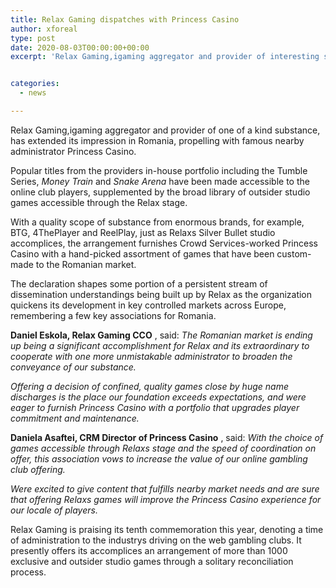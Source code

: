 ```yaml
---
title: Relax Gaming dispatches with Princess Casino
author: xforeal 
type: post
date: 2020-08-03T00:00:00+00:00
excerpt: 'Relax Gaming,igaming aggregator and provider of interesting substance, has extended its impression in Romania, propelling with famous neighborhood administrator Princess Casino '


categories:
  - news

---
```

Relax Gaming,igaming aggregator and provider of one of a kind substance, has extended its impression in Romania, propelling with famous nearby administrator Princess Casino. 

Popular titles from the providers in-house portfolio including the Tumble Series, _Money Train_ and _Snake Arena_ have been made accessible to the online club players, supplemented by the broad library of outsider studio games accessible through the Relax stage. 

With a quality scope of substance from enormous brands, for example, BTG, 4ThePlayer and ReelPlay, just as Relaxs Silver Bullet studio accomplices, the arrangement furnishes Crowd Services-worked Princess Casino with a hand-picked assortment of games that have been custom-made to the Romanian market. 

The declaration shapes some portion of a persistent stream of dissemination understandings being built up by Relax as the organization quickens its development in key controlled markets across Europe, remembering a few key associations for Romania. 

**Daniel Eskola, Relax Gaming CCO** , said: _The Romanian market is ending up being a significant accomplishment for Relax and its extraordinary to cooperate with one more unmistakable administrator to broaden the conveyance of our substance._ 

_Offering a decision of confined, quality games close by huge name discharges is the place our foundation exceeds expectations, and were eager to furnish Princess Casino with a portfolio that upgrades player commitment and maintenance._ 

**Daniela Asaftei, CRM Director of Princess Casino** , said: _With the choice of games accessible through Relaxs stage and the speed of coordination on offer, this association vows to increase the value of our online gambling club offering._ 

_Were excited to give content that fulfills nearby market needs and are sure that offering Relaxs games will improve the Princess Casino experience for our locale of players._ 

Relax Gaming is praising its tenth commemoration this year, denoting a time of administration to the industrys driving on the web gambling clubs. It presently offers its accomplices an arrangement of more than 1000 exclusive and outsider studio games through a solitary reconciliation process.